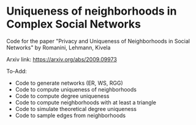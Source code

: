 # Uniqueness of neighborhoods in Complex Social Networks
Code for the paper "Privacy and Uniqueness of Neighborhoods in Social Networks" by Romanini, Lehmann, Kivela

Arxiv link: https://arxiv.org/abs/2009.09973

To-Add: 

- Code to generate networks (ER, WS, RGG)
- Code to compute uniqueness of neighborhoods 
- Code to compute degree uniqueness
- Code to compute neighborhoods with at least a triangle
- Code to simulate theoretical degree uniqueness
- Code to sample edges from neighborhoods
